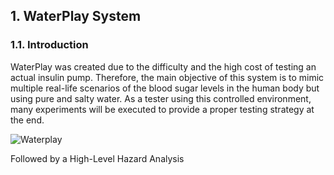 ﻿## 1. WaterPlay System
### 1.1. Introduction
WaterPlay was created due to the difficulty and the high cost of testing an actual insulin pump. Therefore, the main objective of this system is to mimic multiple real-life scenarios of the blood sugar levels in the human body but using pure and salty water. As a tester using this controlled environment, many experiments will be executed to provide a proper testing strategy at the end.

![Waterplay](https://prnt.sc/bfX13cAaOGkX)

Followed by a High-Level Hazard Analysis


